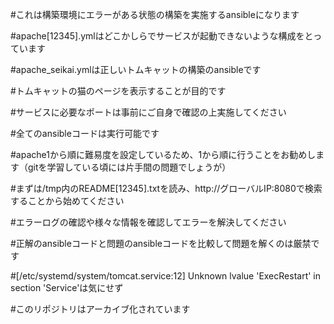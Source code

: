 #これは構築環境にエラーがある状態の構築を実施するansibleになります

#apache[12345].ymlはどこかしらでサービスが起動できないような構成をとっています

#apache_seikai.ymlは正しいトムキャットの構築のansibleです

#トムキャットの猫のページを表示することが目的です

#サービスに必要なポートは事前にご自身で確認の上実施してください

#全てのansibleコードは実行可能です

#apache1から順に難易度を設定しているため、1から順に行うことをお勧めします（gitを学習している頃には片手間の問題でしょうが）

#まずは/tmp内のREADME[12345].txtを読み、http://グローバルIP:8080で検索することから始めてください

#エラーログの確認や様々な情報を確認してエラーを解決してください

#正解のansibleコードと問題のansibleコードを比較して問題を解くのは厳禁です

#[/etc/systemd/system/tomcat.service:12] Unknown lvalue 'ExecRestart' in section 'Service'は気にせず

#このリポジトリはアーカイブ化されています
